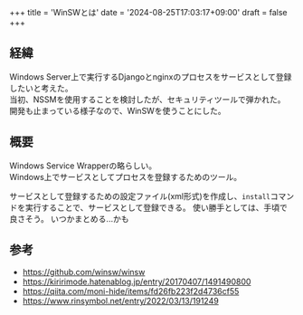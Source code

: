 +++
title = 'WinSWとは'
date = '2024-08-25T17:03:17+09:00'
draft = false
+++

## 経緯

Windows Server上で実行するDjangoとnginxのプロセスをサービスとして登録したいと考えた。  
当初、NSSMを使用することを検討したが、セキュリティツールで弾かれた。  
開発も止まっている様子なので、WinSWを使うことにした。

## 概要

Windows Service Wrapperの略らしい。  
Windows上でサービスとしてプロセスを登録するためのツール。

サービスとして登録するための設定ファイル(xml形式)を作成し、`install`コマンドを実行することで、サービスとして登録できる。
使い勝手としては、手頃で良さそう。
いつかまとめる...かも

## 参考

- <https://github.com/winsw/winsw>
- <https://kiririmode.hatenablog.jp/entry/20170407/1491490800>
- <https://qiita.com/moni-hide/items/fd26fb223f2d4736cf55>
- <https://www.rinsymbol.net/entry/2022/03/13/191249>
